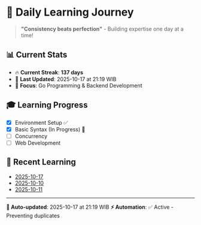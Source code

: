 # 🚀 Daily Learning Journey

> **"Consistency beats perfection"** - Building expertise one day at a time!

## 📊 Current Stats
- 🔥 **Current Streak**: **137 days**
- 📅 **Last Updated**: 2025-10-17 at 21:19 WIB
- 🎯 **Focus**: Go Programming & Backend Development

## 🎓 Learning Progress
- [x] Environment Setup ✅
- [x] Basic Syntax (In Progress) 🔄
- [ ] Concurrency
- [ ] Web Development

## 📖 Recent Learning
- [2025-10-17](learning-log/.md)
- [2025-10-10](learning-log/.md)
- [2025-10-11](learning-log/.md)

---
**🤖 Auto-updated**: 2025-10-17 at 21:19 WIB
**⚡ Automation**: ✅ Active - Preventing duplicates
